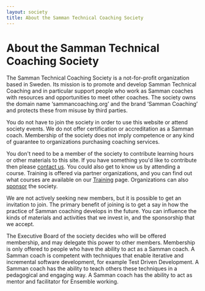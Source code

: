 ```yaml
---
layout: society
title: About the Samman Technical Coaching Society
---
```


# About the Samman Technical Coaching Society

The Samman Technical Coaching Society is a not-for-profit organization based in Sweden. Its mission is to promote and develop Samman Technical Coaching and in particular support people who work as Samman coaches with resources and opportunities to meet other coaches. The society owns the domain name ‘sammancoaching.org’ and the brand ‘Samman Coaching’ and protects these from misuse by third parties.

You do not have to join the society in order to use this website or attend society events. We do not offer certification or accreditation as a Samman coach. Membership of the society does not imply competence or any kind of guarantee to organizations purchasing coaching services.

You don't need to be a member of the society to contribute learning hours or other materials to this site. If you have something you'd like to contribute then please [contact us](/contact.html). You could also get to know us by attending a course. Training is offered via partner organizations, and you can find out what courses are available on our [Training](training.html) page. Organizations can also [sponsor](sponsorship.html) the society.

We are not actively seeking new members, but it is possible to get an invitation to join. The primary benefit of joining is to get a say in how the practice of Samman coaching develops in the future. You can influence the kinds of materials and activities that we invest in, and the sponsorship that we accept.

The Executive Board of the society decides who will be offered membership, and may delegate this power to other members. Membership is only offered to people who have the ability to act as a Samman coach. A Samman coach is competent with techniques that enable iterative and incremental software development, for example Test Driven Development. A Samman coach has the ability to teach others these techniques in a pedagogical and engaging way. A Samman coach has the ability to act as mentor and facilitator for Ensemble working.


